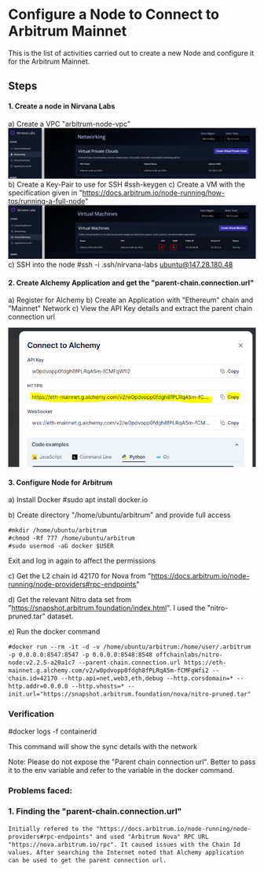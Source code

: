 
# Configure a Node to Connect to Arbitrum Mainnet

This is the list of activities carried out to create a new Node and configure it for the Arbitrum Mainnet.

## Steps
#### 1. Create a node in Nirvana Labs
a) Create a VPC "arbitrum-node-vpc"
![VPC](images/vpc.PNG)
b) Create a Key-Pair to use for SSH
    #ssh-keygen
c) Create a VM with the specification given in "https://docs.arbitrum.io/node-running/how-tos/running-a-full-node"
![VM Details](images/vm.PNG)
c) SSH into the node
    #ssh -i .ssh/nirvana-labs ubuntu@147.28.180.48
#### 2. Create Alchemy Application and get the "parent-chain.connection.url"
a) Register for Alchemy
b) Create an Application with "Ethereum" chain and "Mainnet" Network
c) View the API Key details and extract the parent chain connection url

![Parent Chain Connection URL](images/parent-chain-url.PNG)

#### 3. Configure Node for Arbitrum

a) Install Docker
    #sudo apt install docker.io

b) Create directory "/home/ubuntu/arbitrum" and provide full access

    #mkdir /home/ubuntu/arbitrum
    #chmod -Rf 777 /home/ubuntu/arbitrum
    #sudo usermod -aG docker $USER
Exit and log in again to affect the permissions

c) Get the L2 chain id 42170 for Nova from "https://docs.arbitrum.io/node-running/node-providers#rpc-endpoints"

d) Get the relevant Nitro data set from "https://snapshot.arbitrum.foundation/index.html". I used the "nitro-pruned.tar" dataset.

e) Run the docker command

    #docker run --rm -it -d -v /home/ubuntu/arbitrum:/home/user/.arbitrum -p 0.0.0.0:8547:8547 -p 0.0.0.0:8548:8548 offchainlabs/nitro-node:v2.2.5-a20a1c7 --parent-chain.connection.url https://eth-mainnet.g.alchemy.com/v2/w0pdvopp0fdgh8fPLRqA5m-fCMFgWfi2 --chain.id=42170 --http.api=net,web3,eth,debug --http.corsdomain=* --http.addr=0.0.0.0 --http.vhosts=* --init.url="https://snapshot.arbitrum.foundation/nova/nitro-pruned.tar"



### Verification

#docker logs -f containerid

This command will show the sync details with the network

Note: Please do not expose the "Parent chain connection url". Better to pass it to the env variable and refer to the variable in the docker command.

### Problems faced:

### 1. Finding the "parent-chain.connection.url"
    Initially refered to the "https://docs.arbitrum.io/node-running/node-providers#rpc-endpoints" and used "Arbitrum Nova" RPC URL "https://nova.arbitrum.io/rpc". It caused issues with the Chain Id values. After searching the Internet noted that Alchemy application can be used to get the parent connection url.
